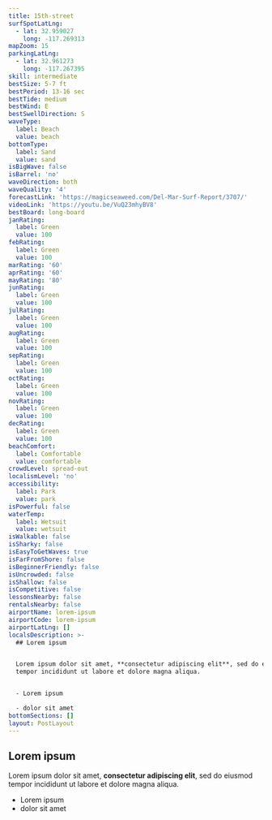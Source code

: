 ```yaml
---
title: 15th-street
surfSpotLatLng:
  - lat: 32.959027
    long: -117.269313
mapZoom: 15
parkingLatLng:
  - lat: 32.961273
    long: -117.267395
skill: intermediate
bestSize: 5-7 ft
bestPeriod: 13-16 sec
bestTide: medium
bestWind: E
bestSwellDirection: S
waveType:
  label: Beach
  value: beach
bottomType:
  label: Sand
  value: sand
isBigWave: false
isBarrel: 'no'
waveDirection: both
waveQuality: '4'
forecastLink: 'https://magicseaweed.com/Del-Mar-Surf-Report/3707/'
videoLink: 'https://youtu.be/VuQ23mhyBV8'
bestBoard: long-board
janRating:
  label: Green
  value: 100
febRating:
  label: Green
  value: 100
marRating: '60'
aprRating: '60'
mayRating: '80'
junRating:
  label: Green
  value: 100
julRating:
  label: Green
  value: 100
augRating:
  label: Green
  value: 100
sepRating:
  label: Green
  value: 100
octRating:
  label: Green
  value: 100
novRating:
  label: Green
  value: 100
decRating:
  label: Green
  value: 100
beachComfort:
  label: Comfortable
  value: comfortable
crowdLevel: spread-out
localismLevel: 'no'
accessibility:
  label: Park
  value: park
isPowerful: false
waterTemp:
  label: Wetsuit
  value: wetsuit
isWalkable: false
isSharky: false
isEasyToGetWaves: true
isFarFromShore: false
isBeginnerFriendly: false
isUncrowded: false
isShallow: false
isCompetitive: false
lessonsNearby: false
rentalsNearby: false
airportName: lorem-ipsum
airportCode: lorem-ipsum
airportLatLng: []
localsDescription: >-
  ## Lorem ipsum


  Lorem ipsum dolor sit amet, **consectetur adipiscing elit**, sed do eiusmod
  tempor incididunt ut labore et dolore magna aliqua.


  - Lorem ipsum

  - dolor sit amet
bottomSections: []
layout: PostLayout
---
```

## Lorem ipsum

Lorem ipsum dolor sit amet, **consectetur adipiscing elit**, sed do eiusmod tempor incididunt ut labore et dolore magna aliqua.

- Lorem ipsum
- dolor sit amet